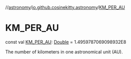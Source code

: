 //[astronomy](../../index.md)/[io.github.cosinekitty.astronomy](index.md)/[KM_PER_AU](-k-m_-p-e-r_-a-u.md)

# KM_PER_AU

const val [KM_PER_AU](-k-m_-p-e-r_-a-u.md): [Double](https://kotlinlang.org/api/latest/jvm/stdlib/kotlin/-double/index.html) = 1.4959787069098932E8

The number of kilometers in one astronomical unit (AU).

